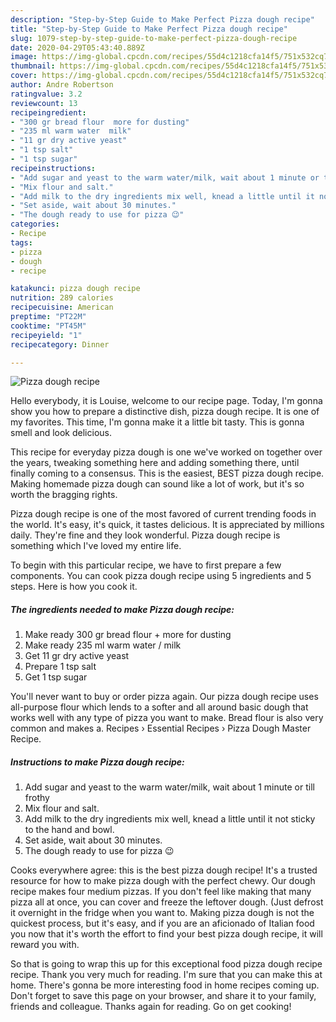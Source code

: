 ```yaml
---
description: "Step-by-Step Guide to Make Perfect Pizza dough recipe"
title: "Step-by-Step Guide to Make Perfect Pizza dough recipe"
slug: 1079-step-by-step-guide-to-make-perfect-pizza-dough-recipe
date: 2020-04-29T05:43:40.889Z
image: https://img-global.cpcdn.com/recipes/55d4c1218cfa14f5/751x532cq70/pizza-dough-recipe-recipe-main-photo.jpg
thumbnail: https://img-global.cpcdn.com/recipes/55d4c1218cfa14f5/751x532cq70/pizza-dough-recipe-recipe-main-photo.jpg
cover: https://img-global.cpcdn.com/recipes/55d4c1218cfa14f5/751x532cq70/pizza-dough-recipe-recipe-main-photo.jpg
author: Andre Robertson
ratingvalue: 3.2
reviewcount: 13
recipeingredient:
- "300 gr bread flour  more for dusting"
- "235 ml warm water  milk"
- "11 gr dry active yeast"
- "1 tsp salt"
- "1 tsp sugar"
recipeinstructions:
- "Add sugar and yeast to the warm water/milk, wait about 1 minute or till frothy"
- "Mix flour and salt."
- "Add milk to the dry ingredients mix well, knead a little until it not sticky to the hand and bowl."
- "Set aside, wait about 30 minutes."
- "The dough ready to use for pizza 😉"
categories:
- Recipe
tags:
- pizza
- dough
- recipe

katakunci: pizza dough recipe 
nutrition: 289 calories
recipecuisine: American
preptime: "PT22M"
cooktime: "PT45M"
recipeyield: "1"
recipecategory: Dinner

---
```



![Pizza dough recipe](https://img-global.cpcdn.com/recipes/55d4c1218cfa14f5/751x532cq70/pizza-dough-recipe-recipe-main-photo.jpg)

Hello everybody, it is Louise, welcome to our recipe page. Today, I'm gonna show you how to prepare a distinctive dish, pizza dough recipe. It is one of my favorites. This time, I'm gonna make it a little bit tasty. This is gonna smell and look delicious.

This recipe for everyday pizza dough is one we&#39;ve worked on together over the years, tweaking something here and adding something there, until finally coming to a consensus. This is the easiest, BEST pizza dough recipe. Making homemade pizza dough can sound like a lot of work, but it&#39;s so worth the bragging rights.

Pizza dough recipe is one of the most favored of current trending foods in the world. It's easy, it's quick, it tastes delicious. It is appreciated by millions daily. They're fine and they look wonderful. Pizza dough recipe is something which I've loved my entire life.


To begin with this particular recipe, we have to first prepare a few components. You can cook pizza dough recipe using 5 ingredients and 5 steps. Here is how you cook it.

<!--inarticleads1-->

##### The ingredients needed to make Pizza dough recipe:

1. Make ready 300 gr bread flour + more for dusting
1. Make ready 235 ml warm water / milk
1. Get 11 gr dry active yeast
1. Prepare 1 tsp salt
1. Get 1 tsp sugar


You&#39;ll never want to buy or order pizza again. Our pizza dough recipe uses all-purpose flour which lends to a softer and all around basic dough that works well with any type of pizza you want to make. Bread flour is also very common and makes a. Recipes › Essential Recipes › Pizza Dough Master Recipe. 

<!--inarticleads2-->

##### Instructions to make Pizza dough recipe:

1. Add sugar and yeast to the warm water/milk, wait about 1 minute or till frothy
1. Mix flour and salt.
1. Add milk to the dry ingredients mix well, knead a little until it not sticky to the hand and bowl.
1. Set aside, wait about 30 minutes.
1. The dough ready to use for pizza 😉


Cooks everywhere agree: this is the best pizza dough recipe! It&#39;s a trusted resource for how to make pizza dough with the perfect chewy. Our dough recipe makes four medium pizzas. If you don&#39;t feel like making that many pizza all at once, you can cover and freeze the leftover dough. (Just defrost it overnight in the fridge when you want to. Making pizza dough is not the quickest process, but it&#39;s easy, and if you are an aficionado of Italian food you now that it&#39;s worth the effort to find your best pizza dough recipe, it will reward you with. 

So that is going to wrap this up for this exceptional food pizza dough recipe recipe. Thank you very much for reading. I'm sure that you can make this at home. There's gonna be more interesting food in home recipes coming up. Don't forget to save this page on your browser, and share it to your family, friends and colleague. Thanks again for reading. Go on get cooking!

